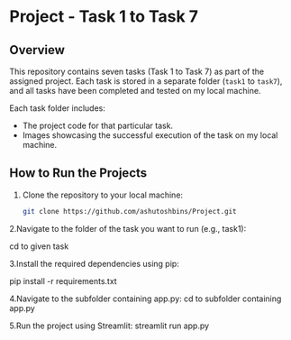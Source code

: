 # Project - Task 1 to Task 7

## Overview

This repository contains seven tasks (Task 1 to Task 7) as part of the assigned project. Each task is stored in a separate folder (`task1` to `task7`), and all tasks have been completed and tested on my local machine.

Each task folder includes:
- The project code for that particular task.
- Images showcasing the successful execution of the task on my local machine.

## How to Run the Projects

1. Clone the repository to your local machine:

   ```bash
   git clone https://github.com/ashutoshbins/Project.git
2.Navigate to the folder of the task you want to run (e.g., task1):

   cd to given task 

3.Install the required dependencies using pip:

  pip install -r requirements.txt

4.Navigate to the subfolder containing app.py:
   cd to subfolder containing app.py
   
5.Run the project using Streamlit:
  streamlit run app.py

